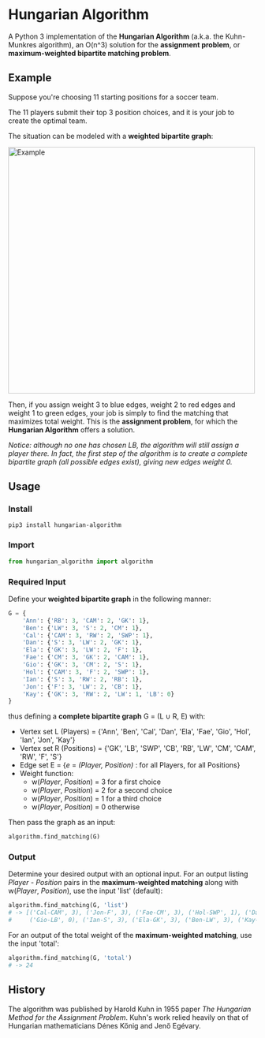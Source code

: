 # Hungarian Algorithm

A Python 3 implementation of the **Hungarian Algorithm** (a.k.a. the Kuhn-Munkres algorithm), an O(n^3) solution for the **assignment problem**, or **maximum-weighted bipartite matching problem**.

## Example

Suppose you're choosing 11 starting positions for a soccer team. 

The 11 players submit their top 3 position choices, and it is your job to create the optimal team.

The situation can be modeled with a **weighted bipartite graph**:

<img src="https://github.com/benchaplin/hungarian-algorithm/raw/master/soccer_ex.png" alt="Example" width="500"/>

Then, if you assign weight 3 to blue edges, weight 2 to red edges and weight 1 to green edges, your job is simply to find the matching that maximizes total weight. This is the **assignment problem**, for which the **Hungarian Algorithm** offers a solution.

*Notice: although no one has chosen LB, the algorithm will still assign a player there. In fact, the first step of the algorithm is to create a complete bipartite graph (all possible edges exist), giving new edges weight 0.*

## Usage

### Install

```
pip3 install hungarian-algorithm
```

### Import 

```python
from hungarian_algorithm import algorithm
```
### Required Input

Define your **weighted bipartite graph** in the following manner:

```python
G = {
	'Ann': {'RB': 3, 'CAM': 2, 'GK': 1},
	'Ben': {'LW': 3, 'S': 2, 'CM': 1},
	'Cal': {'CAM': 3, 'RW': 2, 'SWP': 1},
	'Dan': {'S': 3, 'LW': 2, 'GK': 1},
	'Ela': {'GK': 3, 'LW': 2, 'F': 1},
	'Fae': {'CM': 3, 'GK': 2, 'CAM': 1},
	'Gio': {'GK': 3, 'CM': 2, 'S': 1},
	'Hol': {'CAM': 3, 'F': 2, 'SWP': 1},
	'Ian': {'S': 3, 'RW': 2, 'RB': 1},
	'Jon': {'F': 3, 'LW': 2, 'CB': 1},
	'Kay': {'GK': 3, 'RW': 2, 'LW': 1, 'LB': 0}
}
```

thus defining a **complete bipartite graph** G = (L &#8746; R, E) with:

* Vertex set L (Players) = {'Ann', 'Ben', 'Cal', 'Dan', 'Ela', 'Fae', 'Gio', 'Hol', 'Ian', 'Jon', 'Kay'}
* Vertex set R (Positions) = {'GK', 'LB', 'SWP', 'CB', 'RB', 'LW', 'CM', 'CAM', 'RW', 'F', 'S'}
* Edge set E = {*e* = *(Player, Position)* : for all Players, for all Positions}
* Weight function:
	* w(*Player*, *Position*) = 3 for a first choice
	* w(*Player*, *Position*) = 2 for a second choice
	* w(*Player*, *Position*) = 1 for a third choice
	* w(*Player*, *Position*) = 0 otherwise

Then pass the graph as an input:

```python
algorithm.find_matching(G)
```

### Output

Determine your desired output with an optional input. For an output listing *Player - Position* pairs in the **maximum-weighted matching** along with w(*Player*, *Position*), use the input 'list' (default):

```python
algorithm.find_matching(G, 'list')
# -> [('Cal-CAM', 3), ('Jon-F', 3), ('Fae-CM', 3), ('Hol-SWP', 1), ('Dan-CB', 0), ('Ann-RB', 3),
#     ('Gio-LB', 0), ('Ian-S', 3), ('Ela-GK', 3), ('Ben-LW', 3), ('Kay-RW', 2)]
```

For an output of the total weight of the **maximum-weighted matching**, use the input 'total':

```python
algorithm.find_matching(G, 'total')
# -> 24
```

## History

The algorithm was published by Harold Kuhn in 1955 paper *The Hungarian Method for the Assignment Problem*. Kuhn's work relied heavily on that of Hungarian mathematicians D&eacute;nes K&#337;nig and Jen&#337; Eg&eacute;vary.
